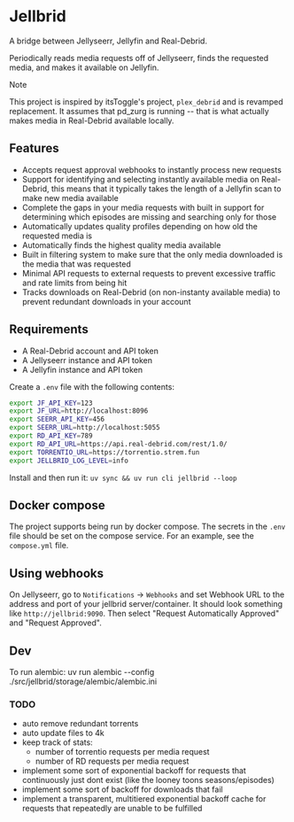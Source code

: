# Jellbrid

A bridge between Jellyseerr, Jellyfin and Real-Debrid.

Periodically reads media requests off of Jellyseerr, finds the requested media,
and makes it available on Jellyfin.

> [!NOTE]  
> This project is inspired by itsToggle's project, `plex_debrid` and is revamped 
> replacement. It assumes that pd_zurg is running -- that is what actually makes 
> media in Real-Debrid available locally.

## Features
- Accepts request approval webhooks to instantly process new requests
- Support for identifying and selecting instantly available media on
  Real-Debrid, this means that it typically takes the length of a Jellyfin scan
  to make new media available
- Complete the gaps in your media requests with built in support for determining
  which episodes are missing and searching only for those
- Automatically updates quality profiles depending on how old the requested
  media is
- Automatically finds the highest quality media available
- Built in filtering system to make sure that the only media downloaded is the
  media that was requested
- Minimal API requests to external requests to prevent excessive traffic and
  rate limits from being hit
- Tracks downloads on Real-Debrid (on non-instanty available media) to prevent
  redundant downloads in your account

## Requirements
- A Real-Debrid account and API token
- A Jellyseerr instance and API token
- A Jellyfin instance and API token

Create a `.env` file with the following contents:

```bash
export JF_API_KEY=123
export JF_URL=http://localhost:8096
export SEERR_API_KEY=456
export SEERR_URL=http://localhost:5055
export RD_API_KEY=789
export RD_API_URL=https://api.real-debrid.com/rest/1.0/
export TORRENTIO_URL=https://torrentio.strem.fun
export JELLBRID_LOG_LEVEL=info
```

Install and then run it:
`uv sync && uv run cli jellbrid --loop`

## Docker compose

The project supports being run by docker compose. The secrets in the `.env` file should be set on the compose service. For an example, see the `compose.yml` file.

## Using webhooks

On Jellyseerr, go to `Notifications` -> `Webhooks` and set Webhook URL to the
address and port of your jellbrid server/container. It should look something
like `http://jellbrid:9090`. Then select "Request Automatically Approved" and
"Request Approved". 

## Dev

To run alembic:
uv run alembic --config ./src/jellbrid/storage/alembic/alembic.ini

### TODO
- auto remove redundant torrents
- auto update files to 4k
- keep track of stats:
  - number of torrentio requests per media request
  - number of RD requests per media request
- implement some sort of exponential backoff for requests that continuously just
  dont exist (like the looney toons seasons/episodes)
- implement some sort of backoff for downloads that fail
- implement a transparent, multitiered exponential backoff cache for requests
  that repeatedly are unable to be fulfilled